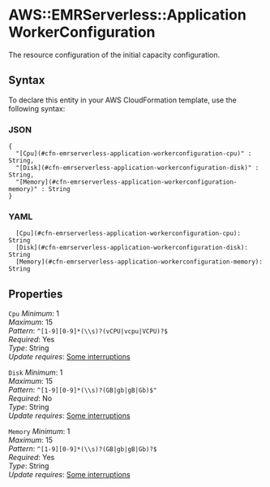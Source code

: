 # AWS::EMRServerless::Application WorkerConfiguration<a name="aws-properties-emrserverless-application-workerconfiguration"></a>

The resource configuration of the initial capacity configuration\.

## Syntax<a name="aws-properties-emrserverless-application-workerconfiguration-syntax"></a>

To declare this entity in your AWS CloudFormation template, use the following syntax:

### JSON<a name="aws-properties-emrserverless-application-workerconfiguration-syntax.json"></a>

```
{
  "[Cpu](#cfn-emrserverless-application-workerconfiguration-cpu)" : String,
  "[Disk](#cfn-emrserverless-application-workerconfiguration-disk)" : String,
  "[Memory](#cfn-emrserverless-application-workerconfiguration-memory)" : String
}
```

### YAML<a name="aws-properties-emrserverless-application-workerconfiguration-syntax.yaml"></a>

```
  [Cpu](#cfn-emrserverless-application-workerconfiguration-cpu): String
  [Disk](#cfn-emrserverless-application-workerconfiguration-disk): String
  [Memory](#cfn-emrserverless-application-workerconfiguration-memory): String
```

## Properties<a name="aws-properties-emrserverless-application-workerconfiguration-properties"></a>

`Cpu`  <a name="cfn-emrserverless-application-workerconfiguration-cpu"></a>
*Minimum*: 1  
*Maximum*: 15  
*Pattern*: `^[1-9][0-9]*(\\s)?(vCPU|vcpu|VCPU)?$`  
*Required*: Yes  
*Type*: String  
*Update requires*: [Some interruptions](https://docs.aws.amazon.com/AWSCloudFormation/latest/UserGuide/using-cfn-updating-stacks-update-behaviors.html#update-some-interrupt)

`Disk`  <a name="cfn-emrserverless-application-workerconfiguration-disk"></a>
*Minimum*: 1  
*Maximum*: 15  
*Pattern*: `^[1-9][0-9]*(\\s)?(GB|gb|gB|Gb)$"`  
*Required*: No  
*Type*: String  
*Update requires*: [Some interruptions](https://docs.aws.amazon.com/AWSCloudFormation/latest/UserGuide/using-cfn-updating-stacks-update-behaviors.html#update-some-interrupt)

`Memory`  <a name="cfn-emrserverless-application-workerconfiguration-memory"></a>
*Minimum*: 1  
*Maximum*: 15  
*Pattern*: `^[1-9][0-9]*(\\s)?(GB|gb|gB|Gb)?$`  
*Required*: Yes  
*Type*: String  
*Update requires*: [Some interruptions](https://docs.aws.amazon.com/AWSCloudFormation/latest/UserGuide/using-cfn-updating-stacks-update-behaviors.html#update-some-interrupt)